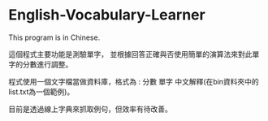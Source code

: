English-Vocabulary-Learner
==========================

This program is in Chinese.

這個程式主要功能是測驗單字，
並根據回答正確與否使用簡單的演算法來對此單字的分數進行調整。

程式使用一個文字檔當做資料庫，格式為 : 分數 單字 中文解釋(在bin資料夾中的list.txt為一個範例)。

目前是透過線上字典來抓取例句，但效率有待改善。
